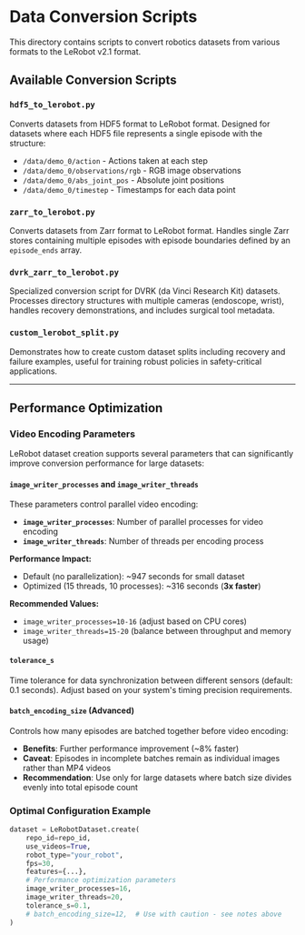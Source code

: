 # Data Conversion Scripts

This directory contains scripts to convert robotics datasets from various formats to the LeRobot v2.1 format.

## Available Conversion Scripts

### `hdf5_to_lerobot.py`
Converts datasets from HDF5 format to LeRobot format. Designed for datasets where each HDF5 file represents a single episode with the structure:
- `/data/demo_0/action` - Actions taken at each step
- `/data/demo_0/observations/rgb` - RGB image observations  
- `/data/demo_0/abs_joint_pos` - Absolute joint positions
- `/data/demo_0/timestep` - Timestamps for each data point

### `zarr_to_lerobot.py`
Converts datasets from Zarr format to LeRobot format. Handles single Zarr stores containing multiple episodes with episode boundaries defined by an `episode_ends` array.

### `dvrk_zarr_to_lerobot.py`
Specialized conversion script for DVRK (da Vinci Research Kit) datasets. Processes directory structures with multiple cameras (endoscope, wrist), handles recovery demonstrations, and includes surgical tool metadata.

### `custom_lerobot_split.py`
Demonstrates how to create custom dataset splits including recovery and failure examples, useful for training robust policies in safety-critical applications.

---

## Performance Optimization

### Video Encoding Parameters

LeRobot dataset creation supports several parameters that can significantly improve conversion performance for large datasets:

#### `image_writer_processes` and `image_writer_threads`
These parameters control parallel video encoding:
- **`image_writer_processes`**: Number of parallel processes for video encoding
- **`image_writer_threads`**: Number of threads per encoding process

**Performance Impact:**
- Default (no parallelization): ~947 seconds for small dataset
- Optimized (15 threads, 10 processes): ~316 seconds (**3x faster**)

**Recommended Values:**
- `image_writer_processes=10-16` (adjust based on CPU cores)
- `image_writer_threads=15-20` (balance between throughput and memory usage)

#### `tolerance_s`
Time tolerance for data synchronization between different sensors (default: 0.1 seconds). Adjust based on your system's timing precision requirements.

#### `batch_encoding_size` (Advanced)
Controls how many episodes are batched together before video encoding:
- **Benefits**: Further performance improvement (~8% faster)
- **Caveat**: Episodes in incomplete batches remain as individual images rather than MP4 videos
- **Recommendation**: Use only for large datasets where batch size divides evenly into total episode count

### Optimal Configuration Example

```python
dataset = LeRobotDataset.create(
    repo_id=repo_id,
    use_videos=True,
    robot_type="your_robot",
    fps=30,
    features={...},
    # Performance optimization parameters
    image_writer_processes=16,
    image_writer_threads=20,
    tolerance_s=0.1,
    # batch_encoding_size=12,  # Use with caution - see notes above
)
```